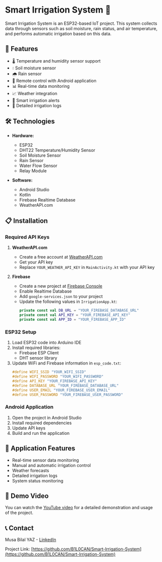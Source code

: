 # Smart Irrigation System 🌱

Smart Irrigation System is an ESP32-based IoT project. This system collects data through sensors such as soil moisture, rain status, and air temperature, and performs automatic irrigation based on this data.

## 🚀 Features

- 🌡️ Temperature and humidity sensor support
- 💧 Soil moisture sensor
- 🌧️ Rain sensor
- 📱 Remote control with Android application
- 📊 Real-time data monitoring
- 📈 Weather integration
- 🔔 Smart irrigation alerts
- 📝 Detailed irrigation logs

## 🛠️ Technologies

- **Hardware:**
  - ESP32
  - DHT22 Temperature/Humidity Sensor
  - Soil Moisture Sensor
  - Rain Sensor
  - Water Flow Sensor
  - Relay Module

- **Software:**
  - Android Studio
  - Kotlin
  - Firebase Realtime Database
  - WeatherAPI.com

## 📋 Installation

### Required API Keys

1. **WeatherAPI.com**
   - Create a free account at [WeatherAPI.com](https://www.weatherapi.com/)
   - Get your API key
   - Replace `YOUR_WEATHER_API_KEY` in `MainActivity.kt` with your API key

2. **Firebase**
   - Create a new project at [Firebase Console](https://console.firebase.google.com/)
   - Enable Realtime Database
   - Add `google-services.json` to your project
   - Update the following values in `IrrigationApp.kt`:
     ```kotlin
     private const val DB_URL = "YOUR_FIREBASE_DATABASE_URL"
     private const val API_KEY = "YOUR_FIREBASE_API_KEY"
     private const val APP_ID = "YOUR_FIREBASE_APP_ID"
     ```

### ESP32 Setup

1. Load ESP32 code into Arduino IDE
2. Install required libraries:
   - Firebase ESP Client
   - DHT sensor library
3. Update WiFi and Firebase information in `esp_code.txt`:
   ```cpp
   #define WIFI_SSID "YOUR_WIFI_SSID"
   #define WIFI_PASSWORD "YOUR_WIFI_PASSWORD"
   #define API_KEY "YOUR_FIREBASE_API_KEY"
   #define DATABASE_URL "YOUR_FIREBASE_DATABASE_URL"
   #define USER_EMAIL "YOUR_FIREBASE_USER_EMAIL"
   #define USER_PASSWORD "YOUR_FIREBASE_USER_PASSWORD"
   ```

### Android Application

1. Open the project in Android Studio
2. Install required dependencies
3. Update API keys
4. Build and run the application

## 📱 Application Features

- Real-time sensor data monitoring
- Manual and automatic irrigation control
- Weather forecasts
- Detailed irrigation logs
- System status monitoring

## 🎥 Demo Video

You can watch the [YouTube video](https://www.youtube.com/watch?v=HgPWbnkD3RU&t=1s&ab_channel=B1L0) for a detailed demonstration and usage of the project.

## 📞 Contact

Musa Bilal YAZ - [LinkedIn](https://www.linkedin.com/in/musa-bilal-yaz-515226232/)

Project Link: [https://github.com/B1L0CAN/Smart-Irrigation-System](https://github.com/B1L0CAN/Smart-Irrigation-System) 
